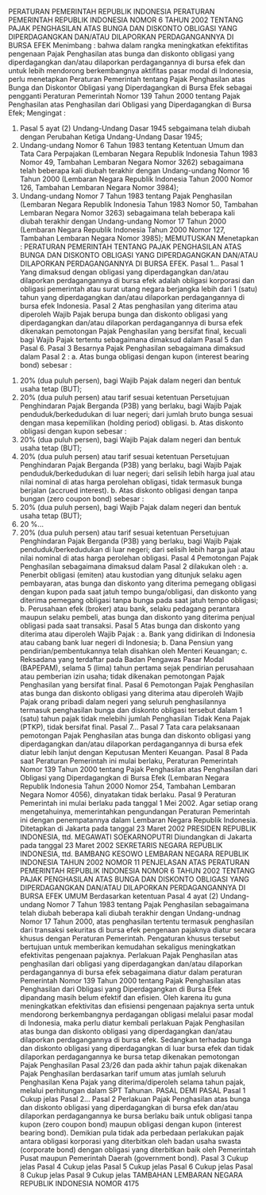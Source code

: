  PERATURAN PEMERINTAH REPUBLIK INDONESIA PERATURAN PEMERINTAH REPUBLIK INDONESIA NOMOR 6 TAHUN 2002 TENTANG PAJAK PENGHASILAN ATAS BUNGA DAN DISKONTO OBLIGASI YANG DIPERDAGANGKAN DAN/ATAU DILAPORKAN PERDAGANGANNYA DI BURSA EFEK
Menimbang :
 bahwa dalam rangka meningkatkan efektifitas pengenaan Pajak Penghasilan atas bunga dan diskonto obligasi yang diperdagangkan dan/atau dilaporkan perdagangannya di bursa efek dan untuk lebih mendorong berkembangnya aktifitas pasar modal di Indonesia, perlu menetapkan Peraturan Pemerintah tentang Pajak Penghasilan atas Bunga dan Diskontor Obligasi yang Diperdagangkan di Bursa Efek sebagai pengganti Peraturan Pemerintah Nomor 139 Tahun 2000 tentang Pajak Penghasilan atas Penghasilan dari Obligasi yang Diperdagangkan di Bursa Efek;
Mengingat :

1. Pasal 5 ayat (2) Undang-Undang Dasar 1945 sebgaimana telah diubah dengan Perubahan Ketiga Undang-Undang Dasar 1945;
2. Undang-undang Nomor 6 Tahun 1983 tentang Ketentuan Umum dan Tata Cara Perpajakan (Lembaran Negara Republik Indonesia Tahun 1983 Nomor 49, Tambahan Lembaran Negara Nomor 3262) sebagaimana telah beberapa kali diubah terakhir dengan Undang-undang Nomor 16 Tahun 2000 (Lembaran Negara Republik Indonesia Tahun 2000 Nomor 126, Tambahan Lembaran Negara Nomor 3984);
3. Undang-undang Nomor 7 Tahun 1983 tentang Pajak Penghasilan (Lembaran Negara Republik Indonesia Tahun 1983 Nomor 50, Tambahan Lembaran Negara Nomor 3263) sebagaimana telah beberapa kali diubah terakhir dengan Undang-undang Nomor 17 Tahun 2000 (Lembaran Negara Republik Indonesia Tahun 2000 Nomor 127, Tambahan Lembaran Negara Nomor 3985); MEMUTUSKAN Menetapkan : PERATURAN PEMERINTAH TENTANG PAJAK PENGHASILAN ATAS BUNGA DAN DISKONTO OBLIGASI YANG DIPERDAGANGKAN DAN/ATAU DILAPORKAN PERDAGANGANNYA DI BURSA EFEK. Pasal 1…
Pasal 1
Yang dimaksud dengan obligasi yang diperdagangkan dan/atau dilaporkan perdagangannya di bursa efek adalah obligasi korporasi dan obligasi pemerintah atau surat utang negara berjangka lebih dari 1 (satu) tahun yang diperdagangkan dan/atau dilaporkan perdagangannya di bursa efek Indonesia.
Pasal 2
Atas penghasilan yang diterima atau diperoleh Wajib Pajak berupa bunga dan diskonto obligasi yang diperdagangkan dan/atau dilaporkan perdagangannya di bursa efek dikenakan pemotongan Pajak Penghasilan yang bersifat final, kecuali bagi Wajib Pajak tertentu sebagaimana dimaksud dalam Pasal 5 dan Pasal 6.
Pasal 3
Besarnya Pajak Penghasilan sebagaimana dimaksud dalam Pasal 2 :
a. Atas bunga obligasi dengan kupon (interest bearing bond) sebesar :
1) 20% (dua puluh persen), bagi Wajib Pajak dalam negeri dan bentuk usaha tetap (BUT);
2) 20% (dua puluh persen) atau tarif sesuai ketentuan Persetujuan Penghindaran Pajak Berganda (P3B) yang berlaku, bagi Wajib Pajak penduduk/berkedudukan di luar negeri; dari jumlah bruto bunga sesuai dengan masa kepemilikan (holding period) obligasi.
b. Atas diskonto obligasi dengan kupon sebesar :
1) 20% (dua puluh persen), bagi Wajib Pajak dalam negeri dan bentuk usaha tetap (BUT);
2) 20% (dua puluh persen) atau tarif sesuai ketentuan Persetujuan Penghindaran Pajak Berganda (P3B) yang berlaku, bagi Wajib Pajak penduduk/berkedudukan di luar negeri; dari selisih lebih harga jual atau nilai nominal di atas harga perolehan obligasi, tidak termasuk bunga berjalan (accrued interest).
b. Atas diskonto obligasi dengan tanpa bungan (zero coupon bond) sebesar :
1) 20% (dua puluh persen), bagi Wajib Pajak dalam negeri dan bentuk usaha tetap (BUT);
2) 20 %...
2) 20% (dua puluh persen) atau tarif sesuai ketentuan Persetujuan Penghindaran Pajak Berganda (P3B) yang berlaku, bagi Wajib Pajak penduduk/berkedudukan di luar negeri; dari selisih lebih harga jual atau nilai nominal di atas harga perolehan obligasi.
Pasal 4
Pemotongan Pajak Penghasilan sebagaimana dimaksud dalam Pasal 2 dilakukan oleh :
a. Penerbit obligasi (emiten) atau kustodian yang ditunjuk selaku agen pembayaran, atas bunga dan diskonto yang diterima pemegang obligasi dengan kupon pada saat jatuh tempo bunga/obligasi, dan diskonto yang diterima pemegang obligasi tanpa bunga pada saat jatuh tempo obligasi;
b. Perusahaan efek (broker) atau bank, selaku pedagang perantara maupun selaku pembeli, atas bunga dan diskonto yang diterima penjual obligasi pada saat transaksi.
Pasal 5
Atas bunga dan diskonto yang diterima atau diperoleh Wajib Pajak :
a. Bank yang didirikan di Indonesia atau cabang bank luar negeri di Indonesia;
b. Dana Pensiun yang pendirian/pembentukannya telah disahkan oleh Menteri Keuangan;
c. Reksadana yang terdaftar pada Badan Pengawas Pasar Modal (BAPEPAM), selama 5 (lima) tahun pertama sejak pendirian perusahaan atau pemberian izin usaha; tidak dikenakan pemotongan Pajak Penghasilan yang bersifat final.
Pasal 6
Pemotongan Pajak Penghasilan atas bunga dan diskonto obligasi yang diterima atau diperoleh Wajib Pajak orang pribadi dalam negeri yang seluruh penghasilannya termasuk penghasilan bunga dan diskonto obligasi tersebut dalam 1 (satu) tahun pajak tidak melebihi jumlah Penghasilan Tidak Kena Pajak (PTKP), tidak bersifat final. Pasal 7…
Pasal 7
Tata cara pelaksanaan pemotongan Pajak Penghasilan atas bunga dan diskonto obligasi yang diperdagangkan dan/atau dilaporkan perdagangannya di bursa efek diatur lebih lanjut dengan Keputusan Menteri Keuangan.
Pasal 8
Pada saat Peraturan Pemerintah ini mulai berlaku, Peraturan Pemerintah Nomor 139 Tahun 2000 tentang Pajak Penghasilan atas Penghasilan dari Obligasi yang Diperdagangkan di Bursa Efek (Lembaran Negara Republik Indonesia Tahun 2000 Nomor 254, Tambahan Lembaran Negara Nomor 4056), dinyatakan tidak berlaku.
Pasal 9
Peraturan Pemerintah ini mulai berlaku pada tanggal 1 Mei 2002.
Agar setiap orang mengetahuinya, memerintahkan pengundangan Peraturan Pemerintah ini dengan penempatannya dalam Lembaran Negara Republik Indonesia. Ditetapkan di Jakarta pada tanggal 23 Maret 2002 PRESIDEN REPUBLIK INDONESIA, ttd. MEGAWATI SOEKARNOPUTRI Diundangkan di Jakarta pada tanggal 23 Maret 2002 SEKRETARIS NEGARA REPUBLIK INDONESIA, ttd. BAMBANG KESOWO LEMBARAN NEGARA REPUBLIK INDONESIA TAHUN 2002 NOMOR 11 PENJELASAN ATAS PERATURAN PEMERINTAH REPUBLIK INDONESIA NOMOR 6 TAHUN 2002 TENTANG PAJAK PENGHASILAN ATAS BUNGA DAN DISKONTO OBLIGASI YANG DIPERDAGANGKAN DAN/ATAU DILAPORKAN PERDAGANGANNYA DI BURSA EFEK UMUM Berdasarkan ketentuan Pasal 4 ayat (2) Undang-undang Nomor 7 Tahun 1983 tentang Pajak Penghasilan sebagaimana telah diubah beberapa kali diubah terakhir dengan Undang-undnag Nomor 17 Tahun 2000, atas penghasilan tertentu termasuk penghasilan dari transaksi sekuritas di bursa efek pengenaan pajaknya diatur secara khusus dengan Peraturan Pemerintah. Pengaturan khusus tersebut bertujuan untuk memberikan kemudahan sekaligus meningkatkan efektivitas pengenaan pajaknya. Perlakuan Pajak Penghasilan atas penghasilan dari obligasi yang diperdagangkan dan/atau dilaporkan perdagangannya di bursa efek sebagaimana diatur dalam peraturan Pemerintah Nomor 139 Tahun 2000 tentang Pajak Penghasilan atas Penghasilan dari Obligasi yang Diperdagangkan di Bursa Efek dipandang masih belum efektif dan efisien. Oleh karena itu guna meningkatkan efektivitas dan efisiensi pengenaan pajaknya serta untuk mendorong berkembangnya perdagangan obligasi melalui pasar modal di Indonesia, maka perlu diatur kembali perlakuan Pajak Penghasilan atas bunga dan diskonto obligasi yang diperdagangkan dan/atau dilaporkan perdagangannya di bursa efek. Sedangkan terhadap bunga dan diskonto obligasi yang diperdagangkan di luar bursa efek dan tidak dilaporkan perdagangannya ke bursa tetap dikenakan pemotongan Pajak Penghasilan Pasal 23/26 dan pada akhir tahun pajak dikenakan Pajak Penghasilan berdasarkan tarif umum atas jumlah seluruh Penghasilan Kena Pajak yang diterima/diperoleh selama tahun pajak, melalui perhitungan dalam SPT Tahunan. PASAL DEMI PASAL
Pasal 1
Cukup jelas Pasal 2…
Pasal 2
Perlakuan Pajak Penghasilan atas bunga dan diskonto obligasi yang diperdagangkan di bursa efek dan/atau dilaporkan perdagangannya ke bursa berlaku baik untuk obligasi tanpa kupon (zero coupon bond) maupun obligasi dengan kupon (interest bearing bond). Demikian pula tidak ada perbedaan perlakukan pajak antara obligasi korporasi yang diterbitkan oleh badan usaha swasta (corporate bond) dengan obligasi yang diterbitkan baik oleh Pemerintah Pusat maupun Pemerintah Daerah (government bond).
Pasal 3
Cukup jelas
Pasal 4
Cukup jelas
Pasal 5
Cukup jelas
Pasal 6
Cukup jelas
Pasal 8
Cukup jelas
Pasal 9
Cukup jelas TAMBAHAN LEMBARAN NEGARA REPUBLIK INDONESIA NOMOR 4175
